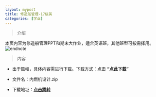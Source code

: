 ```yaml
---
layout: mypost
title: 修造船管理-17级英
categories: [学业]
---
```

> 介绍

本页内容为修造船管理PPT和期末大作业，适合英语班，其他班型可按需择用。
![endnote](http://edu-image.nosdn.127.net/C646D0571E72341F12B5D08F79F55DC3.JPG?imageView&thumbnail=510y288&quality=100)


>内容 


- 出于篇幅，具体内容需进行下载。下载方式：点击  **“点此下载”**

- 文件名：内燃机设计.zip

- 下载地址：**[点击跳转](https://zhuifengyi.coding.net/public/MESC_doc/MESC_doc/git/files/master/修造船管理.zip)**





